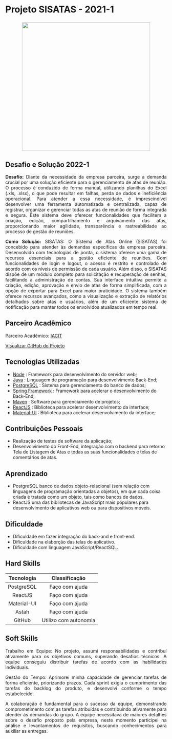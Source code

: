 # Projeto SISATAS - 2021-1	

<div align=center>
 <h3></h3>
  <img src="https://github.com/drosan19/Portfolio/assets/130381620/9c553b9e-8dcb-402f-947b-b529395d4ecb" width=400 alt="" />
 
  </div>

## Desafio e Solução 2022-1
<div align="justify">

<b>Desafio:</b> Diante da necessidade da empresa parceira, surge a demanda crucial por uma solução eficiente para o gerenciamento de atas de reunião. O processo é conduzido de forma manual, utilizando planilhas do Excel (.xls, .xlsx), o que pode resultar em falhas, perda de dados e ineficiência operacional. Para atender a essa necessidade, é imprescindível desenvolver uma ferramenta automatizada e centralizada, capaz de registrar, organizar e gerenciar todas as atas de reunião de forma integrada e segura. Este sistema deve oferecer funcionalidades que facilitem a criação, edição, compartilhamento e arquivamento das atas, proporcionando maior agilidade, transparência e rastreabilidade ao processo de gestão de reuniões.

<b>Como Solução:</b> ​SISATAS: O Sistema de Atas Online (SISATAS) foi concebido para atender às demandas específicas da empresa parceira. Desenvolvido com tecnologias de ponta, o sistema oferece uma gama de recursos essenciais para a gestão eficiente de reuniões. Com funcionalidades de login e logout, o acesso é restrito e controlado de acordo com os níveis de permissão de cada usuário. Além disso, o SISATAS dispõe de um módulo completo para solicitação e recuperação de senhas, facilitando a administração de contas. Sua interface intuitiva permite a criação, edição, aprovação e envio de atas de forma simplificada, com a opção de exportar para Excel para maior praticidade. O sistema também oferece recursos avançados, como a visualização e extração de relatórios detalhados sobre atas e usuários, além de um eficiente sistema de notificação para manter todos os envolvidos atualizados em tempo real.

</div>



## Parceiro Acadêmico

Parceiro Acadêmico: [IACIT](https://www.iacit.com.br/)

[Visualizar GitHub do Projeto]()

## Tecnologias Utilizadas

- [Node](https://nodejs.org/) : Framework para desenvolvimento do servidor web;
- [Java](https://www.java.com/) : Linguagem de programação para desenvolvimento Back-End;	
- [PostgreSQL](https://www.postgresql.org/) : Sistema para gerenciamento do banco de dados;
- [Spring Framework](https://spring.io/) : Framework para acelerar o desenvolvimento do Back-End;	
- [Maven](https://maven.apache.org/) : Software para gerenciamento de projetos;
- [ReactJS](https://reactjs.org/) : Biblioteca para acelerar desenvolvimento da interface;
- [Material-UI](https://material-ui.com/) : Biblioteca para acelerar desenvolvimento da interface;	

## Contribuições Pessoais

- Realização de testes de software da aplicação;
- Desenvolvimento do Front-End, integração com o backend para retorno Tela de Listagem de Atas e todas as suas funcionalidades e telas de comentários de atas.

## Aprendizado
- PostgreSQL banco de dados objeto-relacional (sem relação com linguagens de programação orientadas a objetos), em que cada coisa criada é tratada como um objeto, tais como bancos de dados.
- ReactJS uma das bibliotecas de JavaScript mais populares para desenvolvimento de aplicativos web ou para dispositivos móveis.

## Dificuldade
- Dificuldade em fazer integração do back-and e front-end.
- Dificuldade na elaborção das telas do aplicativo.
- Dificuldade com linguagem JavaScript/ReactSQL.

 
## Hard Skills

| Tecnologia  |   Classificação   |
| :---------: | :---------------: |
| PostgreSQL  |  Faço com ajuda   |
|   ReactJS   |  Faço com ajuda   |
| Material-UI |  Faço com ajuda   |
|    Astah    |  Faço com ajuda   |
|   GitHub    | Utilizo com autonomia |

## Soft Skills
<div align="justify">

Trabalho em Equipe: No projeto, assumi responsabilidades e contribuí ativamente para os objetivos comuns, superando desafios técnicos. A equipe conseguiu distribuir tarefas de acordo com as habilidades individuais.

Gestão do Tempo: Aprimorei minha capacidade de gerenciar tarefas de forma eficiente, priorizando prazos. Cada sprint exigia o cumprimento das tarefas do backlog do produto, e desenvolvi conforme o tempo estabelecido.

A colaboração é fundamental para o sucesso da equipe, demonstrando comprometimento com as tarefas atribuídas e contribuindo ativamente para atender às demandas do grupo. A equipe necessitava de maiores detalhes sobre o desafio proposto pela empresa, neste momento participei na análise e levantamentos de requisitos, buscando conhecimentos para auxiliar as entregas.

</div>


